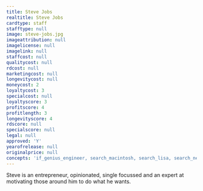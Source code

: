```yaml
---
title: Steve Jobs
realtitle: Steve Jobs
cardtype: staff
stafftype: null
image: steve-jobs.jpg
imageattribution: null
imagelicense: null
imagelink: null
staffcost: null
qualitycost: null
rdcost: null
marketingcost: null
longevitycost: null
moneycost: 2
loyaltycost: 3
specialcost: null
loyaltyscore: 3
profitscore: 4
profitlength: 3
longevityscore: 4
rdscore: null
specialscore: null
legal: null
approved: 'Y'
yearofrelease: null
originalprice: null
concepts: 'if_genius_engineer, search_macintosh, search_lisa, search_next_computer, free'
---
```


Steve is an entrepreneur, opinionated, single focussed and an expert at motivating those around him to do what he wants.
